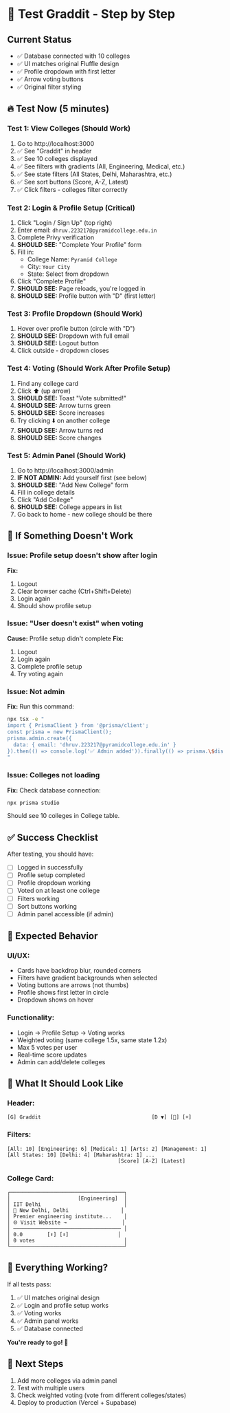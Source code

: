 # 🧪 Test Graddit - Step by Step

## Current Status
- ✅ Database connected with 10 colleges
- ✅ UI matches original Fluffle design
- ✅ Profile dropdown with first letter
- ✅ Arrow voting buttons
- ✅ Original filter styling

## 🔥 Test Now (5 minutes)

### Test 1: View Colleges (Should Work)
1. Go to http://localhost:3000
2. ✅ See "Graddit" in header
3. ✅ See 10 colleges displayed
4. ✅ See filters with gradients (All, Engineering, Medical, etc.)
5. ✅ See state filters (All States, Delhi, Maharashtra, etc.)
6. ✅ See sort buttons (Score, A-Z, Latest)
7. ✅ Click filters - colleges filter correctly

### Test 2: Login & Profile Setup (Critical)
1. Click "Login / Sign Up" (top right)
2. Enter email: `dhruv.223217@pyramidcollege.edu.in`
3. Complete Privy verification
4. **SHOULD SEE:** "Complete Your Profile" form
5. Fill in:
   - College Name: `Pyramid College`
   - City: `Your City`
   - State: Select from dropdown
6. Click "Complete Profile"
7. **SHOULD SEE:** Page reloads, you're logged in
8. **SHOULD SEE:** Profile button with "D" (first letter)

### Test 3: Profile Dropdown (Should Work)
1. Hover over profile button (circle with "D")
2. **SHOULD SEE:** Dropdown with full email
3. **SHOULD SEE:** Logout button
4. Click outside - dropdown closes

### Test 4: Voting (Should Work After Profile Setup)
1. Find any college card
2. Click ⬆️ (up arrow)
3. **SHOULD SEE:** Toast "Vote submitted!"
4. **SHOULD SEE:** Arrow turns green
5. **SHOULD SEE:** Score increases
6. Try clicking ⬇️ on another college
7. **SHOULD SEE:** Arrow turns red
8. **SHOULD SEE:** Score changes

### Test 5: Admin Panel (Should Work)
1. Go to http://localhost:3000/admin
2. **IF NOT ADMIN:** Add yourself first (see below)
3. **SHOULD SEE:** "Add New College" form
4. Fill in college details
5. Click "Add College"
6. **SHOULD SEE:** College appears in list
7. Go back to home - new college should be there

## 🐛 If Something Doesn't Work

### Issue: Profile setup doesn't show after login
**Fix:**
1. Logout
2. Clear browser cache (Ctrl+Shift+Delete)
3. Login again
4. Should show profile setup

### Issue: "User doesn't exist" when voting
**Cause:** Profile setup didn't complete
**Fix:**
1. Logout
2. Login again
3. Complete profile setup
4. Try voting again

### Issue: Not admin
**Fix:** Run this command:
```bash
npx tsx -e "
import { PrismaClient } from '@prisma/client';
const prisma = new PrismaClient();
prisma.admin.create({
  data: { email: 'dhruv.223217@pyramidcollege.edu.in' }
}).then(() => console.log('✅ Admin added')).finally(() => prisma.\$disconnect());
"
```

### Issue: Colleges not loading
**Fix:** Check database connection:
```bash
npx prisma studio
```
Should see 10 colleges in College table.

## ✅ Success Checklist

After testing, you should have:
- [ ] Logged in successfully
- [ ] Profile setup completed
- [ ] Profile dropdown working
- [ ] Voted on at least one college
- [ ] Filters working
- [ ] Sort buttons working
- [ ] Admin panel accessible (if admin)

## 🎯 Expected Behavior

### UI/UX:
- Cards have backdrop blur, rounded corners
- Filters have gradient backgrounds when selected
- Voting buttons are arrows (not thumbs)
- Profile shows first letter in circle
- Dropdown shows on hover

### Functionality:
- Login → Profile Setup → Voting works
- Weighted voting (same college 1.5x, same state 1.2x)
- Max 5 votes per user
- Real-time score updates
- Admin can add/delete colleges

## 📸 What It Should Look Like

### Header:
```
[G] Graddit                                    [D ▼] [🌙] [☀️]
```

### Filters:
```
[All: 10] [Engineering: 6] [Medical: 1] [Arts: 2] [Management: 1]
[All States: 10] [Delhi: 4] [Maharashtra: 1] ...
                                    [Score] [A-Z] [Latest]
```

### College Card:
```
┌─────────────────────────────────────┐
│                      [Engineering]  │
│ IIT Delhi                           │
│ 📍 New Delhi, Delhi                 │
│ Premier engineering institute...    │
│ 🌐 Visit Website →                  │
│ ─────────────────────────────────── │
│ 0.0        [⬆️] [⬇️]                │
│ 0 votes                             │
└─────────────────────────────────────┘
```

## 🚀 Everything Working?

If all tests pass:
1. ✅ UI matches original design
2. ✅ Login and profile setup works
3. ✅ Voting works
4. ✅ Admin panel works
5. ✅ Database connected

**You're ready to go! 🎉**

## 📝 Next Steps

1. Add more colleges via admin panel
2. Test with multiple users
3. Check weighted voting (vote from different colleges/states)
4. Deploy to production (Vercel + Supabase)
